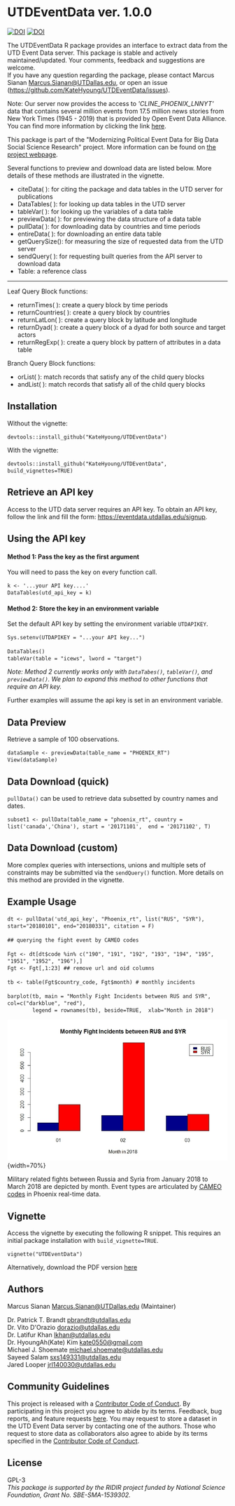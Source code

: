 
# UTDEventData ver. 1.0.0

[![DOI](https://zenodo.org/badge/113074713.svg)](https://zenodo.org/badge/latestdoi/113074713)
[![DOI](http://joss.theoj.org/papers/10.21105/joss.01322/status.svg)](https://doi.org/10.21105/joss.01322)


The UTDEventData R package provides an interface to extract data from the UTD Event Data server. This package is stable and actively maintained/updated. Your comments, feedback and suggestions are welcome.   
If you have any question regarding the package, please contact Marcus Sianan <Marcus.Sianan@UTDallas.edu>, or open an issue (<https://github.com/KateHyoung/UTDEventData/issues>).

Note: Our server now provides the access to *'CLINE_PHOENIX_LNNYT'* data that contains several million events from 17.5 million news stories from New York Times (1945 - 2019) that is provided by Open Event Data Alliance. You can find more information by clicking the link [here](https://databank.illinois.edu/datasets/IDB-0647142). 

This package is part of the "Modernizing Political Event Data for Big Data Social Science Research" project. More information can be found on [the project webpage](https://eventdata.utdallas.edu).

Several functions to preview and download data are listed below. More details of these methods are illustrated in the vignette. 

- citeData( ): for citing the package and data tables in the UTD server for publications
- DataTables( ): for looking up data tables in the UTD server 
- tableVar( ): for looking up the variables of a data table
- previewData( ): for previewing the data structure of a data table
- pullData( ): for downloading data by countries and time periods 
- entireData( ): for downloading an entire data table
- getQuerySize(): for measuring the size of requested data from the UTD server
- sendQuery( ): for requesting built queries from the API server to download data
- Table: a reference class 

****

Leaf Query Block functions:

- returnTimes( ): create a query block by time periods
- returnCountries( ): create a query block by countries
- returnLatLon( ): create a query block by latitude and longitude
- returnDyad( ): create a query block of a dyad for both source and target actors
- returnRegExp( ): create a query block by pattern of attributes in a data table

Branch Query Block functions:

- orList( ): match records that satisfy any of the child query blocks 
- andList( ): match records that satisfy all of the child query blocks 

## Installation

Without the vignette:
```
devtools::install_github("KateHyoung/UTDEventData") 
```

With the vignette:
```
devtools::install_github("KateHyoung/UTDEventData", build_vignettes=TRUE)
```

## Retrieve an API key

Access to the UTD data server requires an API key. To obtain an API key, follow the link and fill the form: <https://eventdata.utdallas.edu/signup>.

## Using the API key
#### Method 1: Pass the key as the first argument
You will need to pass the key on every function call.  
```
k <- '...your API key....'
DataTables(utd_api_key = k)
```

#### Method 2: Store the key in an environment variable 
Set the default API key by setting the environment variable `UTDAPIKEY`.
```
Sys.setenv(UTDAPIKEY = "...your API key...")

DataTables()
tableVar(table = "icews", lword = "target")
```
*Note: Method 2 currently works only with `DataTabes()`, `tableVar()`, and `previewData()`. We plan to expand this method to other functions that require an API key.*

Further examples will assume the api key is set in an environment variable. 

## Data Preview
Retrieve a sample of 100 observations.  
```
dataSample <- previewData(table_name = "PHOENIX_RT")
View(dataSample)
```
## Data Download (quick) 
`pullData()` can be used to retrieve data subsetted by country names and dates. 
```
subset1 <- pullData(table_name = "phoenix_rt", country = list('canada','China'), start = '20171101',  end = '20171102', T)
```

## Data Download (custom)
More complex queries with intersections, unions and multiple sets of constraints may be submitted via the `sendQuery()` function. More details on this method are provided in the vignette.  


## Example Usage
   
```
dt <- pullData('utd_api_key', "Phoenix_rt", list("RUS", "SYR"), start="20180101", end="20180331", citation = F)

## querying the fight event by CAMEO codes

Fgt <- dt[dt$code %in% c("190", "191", "192", "193", "194", "195", "1951", "1952", "196"),]
Fgt <- Fgt[,1:23] ## remove url and oid columns

tb <- table(Fgt$country_code, Fgt$month) # monthly incidents

barplot(tb, main = "Monthly Fight Incidents between RUS and SYR", col=c("darkblue", "red"),
        legend = rownames(tb), beside=TRUE,  xlab="Month in 2018")
```

![](vignettes/figures/fig1.jpg){width=70%}

Military related fights between Russia and Syria from January 2018 to March 2018 are depicted by month. Event types are articulated by [CAMEO codes](http://eventdata.parusanalytics.com/data.dir/cameo.html) in Phoenix real-time data. 

## Vignette
Access the vignette by executing the following R snippet. This requires an initial package installation with `build_vignette=TRUE`.

```
vignette("UTDEventData")
```
Alternatively, download the PDF version [here](https://github.com/KateHyoung/UTDEventData/raw/UTDEventData/UTDEventData.pdf)


## Authors  
Marcus Sianan <Marcus.Sianan@UTDallas.edu> (Maintainer)

Dr. Patrick T. Brandt <pbrandt@utdallas.edu>  
Dr. Vito D'Orazio <dorazio@utdallas.edu>  
Dr. Latifur Khan <lkhan@utdallas.edu>  
Dr. HyoungAh(Kate) Kim <kate0550@gmail.com>   
Michael J. Shoemate <michael.shoemate@utdallas.edu>   
Sayeed Salam <sxs149331@utdallas.edu>  
Jared Looper <jrl140030@utdallas.edu>    
 
 
## Community Guidelines
This project is released with a [Contributor Code of Conduct](CONDUCT.md). By participating in this project you agree to abide by its terms. Feedback, bug reports, and feature requests [here](hhttps://github.com/KateHyoung/UTDEventData/issues). You may request to store a dataset in the UTD Event Data server by contacting one of the authors. Those who request to store data as collaborators also agree to abide by its terms specified in the [Contributor Code of Conduct](CONDUCT.md).


## License
GPL-3 <br/>
*This package is supported by the RIDIR project funded by National Science Foundation, Grant No. SBE-SMA-1539302.*
